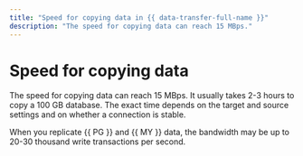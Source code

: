 ```yaml
---
title: "Speed for copying data in {{ data-transfer-full-name }}"
description: "The speed for copying data can reach 15 MBps."
---
```


# Speed for copying data

The speed for copying data can reach 15 MBps. It usually takes 2-3 hours to copy a 100 GB database. The exact time depends on the target and source settings and on whether a connection is stable.

When you replicate {{ PG }} and {{ MY }} data, the bandwidth may be up to 20-30 thousand write transactions per second.
